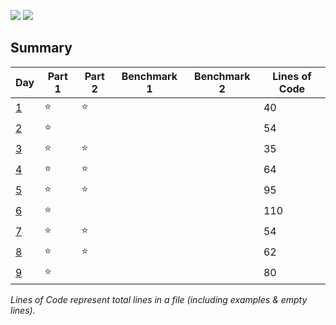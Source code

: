 ![](https://img.shields.io/badge/days%20completed-9-red)
![](https://img.shields.io/badge/stars%20⭐-15-yellow)

## Summary
|       Day         |Part 1|Part 2|Benchmark 1|Benchmark 2|Lines of Code|
|-------------------|------|------|-----------|-----------|-------------|
| [1](./day_01.py)  |⭐   |⭐    |           |           |    40       |
| [2](./day_02.py)  |⭐   |      |           |           |    54       |
| [3](./day_03.py)  |⭐   |⭐    |           |           |    35       |
| [4](./day_04.py)  |⭐   |⭐    |           |           |    64       |
| [5](./day_05.py)  |⭐   |⭐    |           |           |    95       |
| [6](./day_06.py)  |⭐   |      |           |           |    110       |
| [7](./day_07.py)  |⭐   |⭐    |           |           |    54       |
| [8](./day_08.py)  |⭐   |⭐    |           |           |    62       |
| [9](./day_09.py)  |⭐   |      |           |           |    80       |

*Lines of Code represent total lines in a file (including examples & empty lines).*
